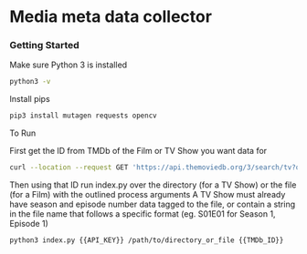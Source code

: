 # Media meta data collector

### Getting Started

Make sure Python 3 is installed

```bash
python3 -v
```

Install pips

```bash
pip3 install mutagen requests opencv
```

To Run

First get the ID from TMDb of the Film or TV Show you want data for 

```bash
curl --location --request GET 'https://api.themoviedb.org/3/search/tv?query={{NAME}}?api_key={{API_KEY}}
```

Then using that ID run index.py over the directory (for a TV Show) or the file (for a Film) with the outlined process arguments
A TV Show must already have season and episode number data tagged to the file, or contain a string in the file name that follows a specific format (eg. S01E01 for Season 1, Episode 1)

```bash
python3 index.py {{API_KEY}} /path/to/directory_or_file {{TMDb_ID}}
```